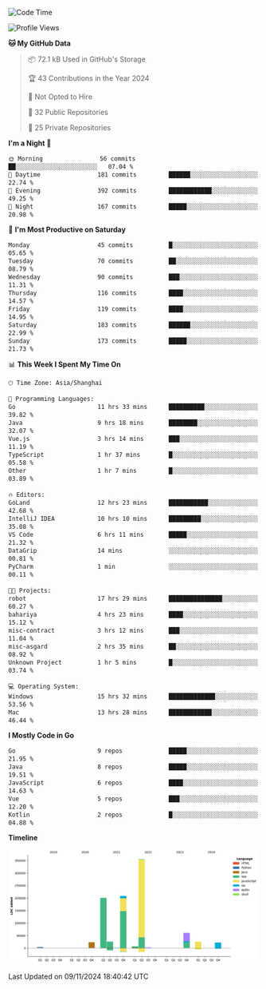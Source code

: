 <!--START_SECTION:waka-->
![Code Time](http://img.shields.io/badge/Code%20Time-2%2C900%20hrs%2055%20mins-blue)

![Profile Views](http://img.shields.io/badge/Profile%20Views-0-blue)

**🐱 My GitHub Data** 

> 📦 72.1 kB Used in GitHub's Storage 
 > 
> 🏆 43 Contributions in the Year 2024
 > 
> 🚫 Not Opted to Hire
 > 
> 📜 32 Public Repositories 
 > 
> 🔑 25 Private Repositories 
 > 
**I'm a Night 🦉** 

```text
🌞 Morning                56 commits          ██░░░░░░░░░░░░░░░░░░░░░░░   07.04 % 
🌆 Daytime                181 commits         ██████░░░░░░░░░░░░░░░░░░░   22.74 % 
🌃 Evening                392 commits         ████████████░░░░░░░░░░░░░   49.25 % 
🌙 Night                  167 commits         █████░░░░░░░░░░░░░░░░░░░░   20.98 % 
```
📅 **I'm Most Productive on Saturday** 

```text
Monday                   45 commits          █░░░░░░░░░░░░░░░░░░░░░░░░   05.65 % 
Tuesday                  70 commits          ██░░░░░░░░░░░░░░░░░░░░░░░   08.79 % 
Wednesday                90 commits          ███░░░░░░░░░░░░░░░░░░░░░░   11.31 % 
Thursday                 116 commits         ████░░░░░░░░░░░░░░░░░░░░░   14.57 % 
Friday                   119 commits         ████░░░░░░░░░░░░░░░░░░░░░   14.95 % 
Saturday                 183 commits         ██████░░░░░░░░░░░░░░░░░░░   22.99 % 
Sunday                   173 commits         █████░░░░░░░░░░░░░░░░░░░░   21.73 % 
```


📊 **This Week I Spent My Time On** 

```text
🕑︎ Time Zone: Asia/Shanghai

💬 Programming Languages: 
Go                       11 hrs 33 mins      ██████████░░░░░░░░░░░░░░░   39.82 % 
Java                     9 hrs 18 mins       ████████░░░░░░░░░░░░░░░░░   32.07 % 
Vue.js                   3 hrs 14 mins       ███░░░░░░░░░░░░░░░░░░░░░░   11.19 % 
TypeScript               1 hr 37 mins        █░░░░░░░░░░░░░░░░░░░░░░░░   05.58 % 
Other                    1 hr 7 mins         █░░░░░░░░░░░░░░░░░░░░░░░░   03.89 % 

🔥 Editors: 
GoLand                   12 hrs 23 mins      ███████████░░░░░░░░░░░░░░   42.68 % 
IntelliJ IDEA            10 hrs 10 mins      █████████░░░░░░░░░░░░░░░░   35.08 % 
VS Code                  6 hrs 11 mins       █████░░░░░░░░░░░░░░░░░░░░   21.32 % 
DataGrip                 14 mins             ░░░░░░░░░░░░░░░░░░░░░░░░░   00.81 % 
PyCharm                  1 min               ░░░░░░░░░░░░░░░░░░░░░░░░░   00.11 % 

🐱‍💻 Projects: 
robot                    17 hrs 29 mins      ███████████████░░░░░░░░░░   60.27 % 
bahariya                 4 hrs 23 mins       ████░░░░░░░░░░░░░░░░░░░░░   15.12 % 
misc-contract            3 hrs 12 mins       ███░░░░░░░░░░░░░░░░░░░░░░   11.04 % 
misc-asgard              2 hrs 35 mins       ██░░░░░░░░░░░░░░░░░░░░░░░   08.92 % 
Unknown Project          1 hr 5 mins         █░░░░░░░░░░░░░░░░░░░░░░░░   03.74 % 

💻 Operating System: 
Windows                  15 hrs 32 mins      █████████████░░░░░░░░░░░░   53.56 % 
Mac                      13 hrs 28 mins      ████████████░░░░░░░░░░░░░   46.44 % 
```

**I Mostly Code in Go** 

```text
Go                       9 repos             █████░░░░░░░░░░░░░░░░░░░░   21.95 % 
Java                     8 repos             █████░░░░░░░░░░░░░░░░░░░░   19.51 % 
JavaScript               6 repos             ████░░░░░░░░░░░░░░░░░░░░░   14.63 % 
Vue                      5 repos             ███░░░░░░░░░░░░░░░░░░░░░░   12.20 % 
Kotlin                   2 repos             █░░░░░░░░░░░░░░░░░░░░░░░░   04.88 % 
```



**Timeline**

![Lines of Code chart](https://raw.githubusercontent.com/youtiaoguagua/youtiaoguagua/master/assets/bar_graph.png)


 Last Updated on 09/11/2024 18:40:42 UTC
<!--END_SECTION:waka-->